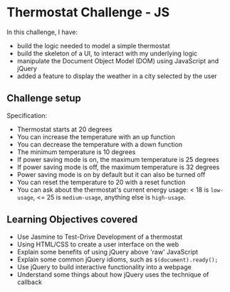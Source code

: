 Thermostat Challenge - JS
=========================

In this challenge, I have:
- build the logic needed to model a simple thermostat
- build the skeleton of a UI, to interact with my underlying logic
- manipulate the Document Object Model (DOM) using JavaScript and jQuery
- added a feature to display the weather in a city selected by the user

Challenge setup
----
Specification:
* Thermostat starts at 20 degrees
* You can increase the temperature with an up function
* You can decrease the temperature with a down function
* The minimum temperature is 10 degrees
* If power saving mode is on, the maximum temperature is 25 degrees
* If power saving mode is off, the maximum temperature is 32 degrees
* Power saving mode is on by default but it can also be turned off
* You can reset the temperature to 20 with a reset function
* You can ask about the thermostat's current energy usage: < 18 is `low-usage`, <= 25 is `medium-usage`, anything else is `high-usage`.

Learning Objectives covered
----
- Use Jasmine to Test-Drive Development of a thermostat
- Using HTML/CSS to create a user interface on the web
- Explain some benefits of using jQuery above 'raw' JavaScript
- Explain some common jQuery idioms, such as `$(document).ready();`
- Use jQuery to build interactive functionality into a webpage
- Understand some things about how jQuery uses the technique of callback
